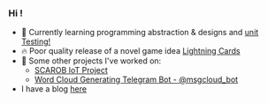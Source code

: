 ### Hi !
- 🌱 Currently learning programming abstraction & designs and [unit Testing!](https://github.com/ericmiranda7/go-with-tests.git)
- 🔥 Poor quality release of a novel game idea [Lightning Cards](https://github.com/unamedcardgame/lightning-cards)
- 🔭 Some other projects I've worked on:
  - [SCAROB IoT Project](https://github.com/ericmiranda7/scarob)
  - [Word Cloud Generating Telegram Bot - @msgcloud_bot](https://github.com/ericmiranda7/tele-wordcloud)
- I have a blog [here](https://ericmiranda7.github.io/)

<!-- - 💻 Certificate courses:
  - [FullStackOpen 2020](https://studies.cs.helsinki.fi/stats/api/certificate/fullstackopen/en/f87be1598033c0a2d71f8fd168487adb)
  - [Building Web Applications in Django](https://coursera.org/share/765db7943c5d7dd3b9133e2f07aad842)
  - [MOOC.fi Java Programming I](https://certificates.mooc.fi/validate/n8onzheaqyq)
  - [MOOC.fi Java Programming II](https://certificates.mooc.fi/validate/529mfojmihx)
-->
<!--
**ericmiranda7/ericmiranda7** is a ✨ _special_ ✨ repository because its `README.md` (this file) appears on your GitHub profile.

Here are some ideas to get you started:

- 🔭 I’m currently working on ...
- 🌱 I’m currently learning ...
- 👯 I’m looking to collaborate on ...
- 🤔 I’m looking for help with ...
- 💬 Ask me about ...
- 📫 How to reach me: ...
- 😄 Pronouns: ...
- ⚡ Fun fact: ...
-->
